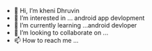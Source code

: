 - 👋 Hi, I’m kheni Dhruvin
- 👀 I’m interested in ... android app devlopment
- 🌱 I’m currently learning ...android devloper
- 💞️ I’m looking to collaborate on ... 
- 📫 How to reach me ...  
